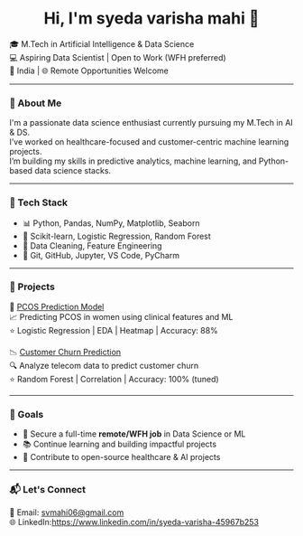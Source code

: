 
<h1 align="center">Hi, I'm syeda varisha mahi 👋</h1>

🎓 M.Tech in Artificial Intelligence & Data Science  
💻 Aspiring Data Scientist | Open to Work (WFH preferred)  
📍 India | 🌐 Remote Opportunities Welcome  

---

### 🚀 About Me

I'm a passionate data science enthusiast currently pursuing my M.Tech in AI & DS.  
I’ve worked on healthcare-focused and customer-centric machine learning projects.  
I’m building my skills in predictive analytics, machine learning, and Python-based data science stacks.

---

### 🔧 Tech Stack
- 📊 Python, Pandas, NumPy, Matplotlib, Seaborn
- 🤖 Scikit-learn, Logistic Regression, Random Forest
- 🧹 Data Cleaning, Feature Engineering
- 📁 Git, GitHub, Jupyter, VS Code, PyCharm

---

### 🧠 Projects

🔬 [PCOS Prediction Model](https://github.com/yourusername/PCOS-Prediction)  
📈 Predicting PCOS in women using clinical features and ML  
⭐ Logistic Regression | EDA | Heatmap | Accuracy: 88%

📉 [Customer Churn Prediction](https://github.com/yourusername/Churn-Prediction)  
🔍 Analyze telecom data to predict customer churn  
⭐ Random Forest | Correlation | Accuracy: 100% (tuned)

---

### 🧭 Goals
- 📌 Secure a full-time **remote/WFH job** in Data Science or ML  
- 📚 Continue learning and building impactful projects  
- 🤝 Contribute to open-source healthcare & AI projects

---

### 📬 Let's Connect
📧 Email: svmahi06@gmail.com  
🌐 LinkedIn:https://www.linkedin.com/in/syeda-varisha-45967b253
